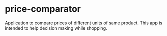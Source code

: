 # price-comparator
Application to compare prices of different units of same product. This app is intended to help decision making while shopping.
